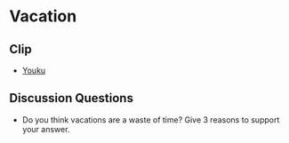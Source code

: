 # Vacation
## Clip
- [Youku](http://v.youku.com/v_show/id_XMzA1MjcyODM2OA==.html?spm=a2h3j.8428770.3416059.1)

## Discussion Questions
- Do you think vacations are a waste of time? Give 3 reasons to support your answer.